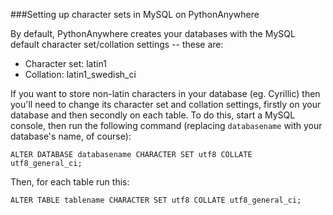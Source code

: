 
<!--
.. title: Database character sets
.. slug: DatabaseCharacterSets
.. date: 2015-05-13 14:35:28 UTC+01:00
.. tags:
.. category:
.. link:
.. description:
.. type: text
-->





###Setting up character sets in MySQL on PythonAnywhere


By default, PythonAnywhere creates your databases with the MySQL default character set/collation settings -- these are: 

  * Character set: latin1 
  * Collation: latin1_swedish_ci 

If you want to store non-latin characters in your database (eg. Cyrillic) then you'll need to change its character set and collation settings, firstly on your database and then secondly on each table. To do this, start a MySQL console, then run the following command (replacing `databasename` with your database's name, of course): 

    ALTER DATABASE databasename CHARACTER SET utf8 COLLATE utf8_general_ci;


Then, for each table run this: 

    ALTER TABLE tablename CHARACTER SET utf8 COLLATE utf8_general_ci;
